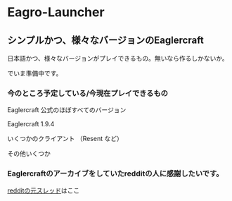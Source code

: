 # Eagro-Launcher

## シンプルかつ、様々なバージョンのEaglercraft

日本語かつ、様々なバージョンがプレイできるもの。無いなら作るしかないか。

でいま準備中です。

### 今のところ予定している/今現在プレイできるもの

Eaglercraft 公式のほぼすべてのバージョン

Eaglercraft 1.9.4

いくつかのクライアント （Resent など）

その他いくつか

### Eaglercraftのアーカイブをしていたredditの人に感謝したいです。
[redditの元スレッド](https://www.reddit.com/r/eaglercraft/comments/1btl7w9/the_ultimate_eaglercraft_archive/)はここ
